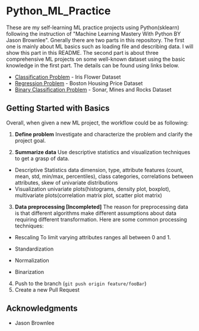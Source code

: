# Python_ML_Practice

These are my self-learning ML practice projects using Python(sklearn) following the instruction of "Machine Learning Mastery With Python BY Jason Brownlee".
Gnerally there are two parts in this repository. The first one is mainly about ML basics such as loading file and describing data. I will show this part in this README.  The second part is about three comprehensive ML projects on some well-known dataset using the basic knowledge in the first part. The details can be found using links below.


* [Classification Problem](https://github.com/yezhilengyue/Python_ML_Practice/tree/master/Projects/%5BClassification%5D_iris) - Iris Flower Dataset
* [Regression Problem](https://github.com/yezhilengyue/Python_ML_Practice/tree/master/Projects/%5BRegression%5Dhouse_price) - Boston Housing Price Dataset
* [Binary Classification Problem](https://github.com/yezhilengyue/Python_ML_Practice/tree/master/Projects/%5BClassification-bi%5Dsonar_rock) - Sonar, Mines and Rocks Dataset


## Getting Started with Basics

Overall, when given a new ML project, the workflow could be as following:
1. **Define problem**
  Investigate and characterize the problem and clarify the project goal.

2. **Summarize data**
  Use descriptive statistics and visualization techniques to get a grasp of data. 
  * Descriptive Statistics
    data dimension, type, attribute features (count, mean, std, min/max, percentiles), class categories, correlations between attributes, skew of univariate distributions
  * Visualization
    univariate plots(histograms, density plot, boxplot), multivariate plots(correlation matrix plot, scatter plot matrix)

3. **Data preprocessing [Incompleted]**
  The reason for preprocessing data is that different algorithms make different assumptions about data requiring different transformation. Here are some common processing techniques:
  * Rescaling
    To limit varying attributes ranges all between 0 and 1. 
            
  * Standardization
  * Normalization
  * Binarization
  

4. Push to the branch (`git push origin feature/fooBar`)
5. Create a new Pull Request


## Acknowledgments

* Jason Brownlee
